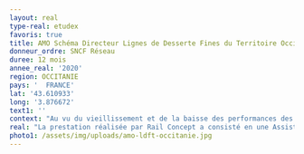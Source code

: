 ```yaml
---
layout: real
type-real: etudex
favoris: true
title: AMO Schéma Directeur Lignes de Desserte Fines du Territoire Occitanie
donneur_ordre: SNCF Réseau
duree: 12 mois
annee_real: '2020'
region: OCCITANIE
pays: '  FRANCE'
lat: '43.610933'
long: '3.876672'
text1: ''
context: "Au vu du vieillissement et de la baisse des performances des lignes de desserte fine du territoire, malgré les efforts significatifs consentis ces dernières années, il faut améliorer encore la qualité de service, dans un contexte contraint budgétairement. Dans ce cadre la direction territoriale Occitanie de SNCF Réseau a lancé une étude de Schéma Directeur sur certaines lignes d’Occitanie pour répondre à plusieurs objectifs : effectuer un diagnostic de la ligne, de la socio-démographie du territoire et des contraintes environnementales, produire une étude d’exploitation sur l’évolution potentielle du service, proposer un programme de régénération et de développement. \r\n\nLes lignes concernées sont les suivantes :\r\n\n- Ligne de Toulouse à Latour-de-Carol,\r\n\n- Ligne de Perpignan à Villefranche – Vernet-les-Bains,\r\n\n- Ligne de Nîmes au Grau-du-Roi.\r\n\n- Lignes du Quart Nord Est de Toulouse (uniquement diagnostic et régénération)"
real: "La prestation réalisée par Rail Concept a consisté en une Assistance à Maitrise d’Ouvrage pour le pilotage du BE chargé de la production des Schémas Directeurs.\r\n\nLes missions réalisées sont les suivantes :\r\n\n- Pilotage de la prestation et de son avancement\r\n\n- Expertise des livrables produits par le BE en charge de l’étude du Schéma Directeur\r\n\n- Recueil des avis des différents métiers de SNCF Réseau sur les productions du BE en charge de l’étude."
photo1: /assets/img/uploads/amo-ldft-occitanie.jpg
---
```


